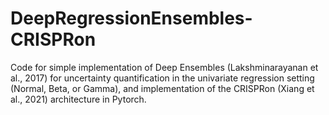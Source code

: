 # DeepRegressionEnsembles-CRISPRon
Code for simple implementation of Deep Ensembles (Lakshminarayanan et al., 2017) for uncertainty quantification in the univariate regression setting (Normal, Beta, or Gamma), and implementation of the CRISPRon (Xiang et al., 2021) architecture in Pytorch. 
